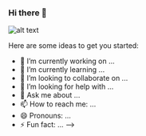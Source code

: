 ### Hi there 👋

![alt text](http://url/to/img.png](https://www.bing.com/images/search?view=detailV2&ccid=ImS3SpGS&id=2044FAEC6290CC4A11B0F60C4B311CB2E715B1E4&thid=OIP.ImS3SpGSjrTMXRvHEV-VpAHaD8&mediaurl=https%3a%2f%2ffdr.com.br%2fwp-content%2fuploads%2f2020%2f10%2ffachada-Pucrs-1-1920x1024-1.jpg&cdnurl=https%3a%2f%2fth.bing.com%2fth%2fid%2fR.2264b74a91928eb4cc5d1bc7115f95a4%3frik%3d5LEV57IcMUsM9g%26pid%3dImgRaw%26r%3d0&exph=1024&expw=1920&q=pucrs&simid=607986001942179422&FORM=IRPRST&ck=C40004B8B3F1AD36B79FBC947A9A12EB&selectedIndex=0&itb=0)https://www.bing.com/images/search?view=detailV2&ccid=ImS3SpGS&id=2044FAEC6290CC4A11B0F60C4B311CB2E715B1E4&thid=OIP.ImS3SpGSjrTMXRvHEV-VpAHaD8&mediaurl=https%3a%2f%2ffdr.com.br%2fwp-content%2fuploads%2f2020%2f10%2ffachada-Pucrs-1-1920x1024-1.jpg&cdnurl=https%3a%2f%2fth.bing.com%2fth%2fid%2fR.2264b74a91928eb4cc5d1bc7115f95a4%3frik%3d5LEV57IcMUsM9g%26pid%3dImgRaw%26r%3d0&exph=1024&expw=1920&q=pucrs&simid=607986001942179422&FORM=IRPRST&ck=C40004B8B3F1AD36B79FBC947A9A12EB&selectedIndex=0&itb=0](https://webapp.pucrs.br/vestibular/pesquisa/puclogo.gif))

Here are some ideas to get you started:

- 🔭 I’m currently working on ...
- 🌱 I’m currently learning ...
- 👯 I’m looking to collaborate on ...
- 🤔 I’m looking for help with ...
- 💬 Ask me about ...
- 📫 How to reach me: ...
- 😄 Pronouns: ...
- ⚡ Fun fact: ...
-->
